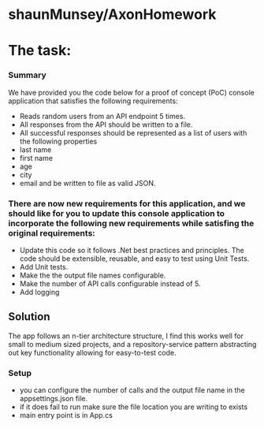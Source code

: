 # shaunMunsey/AxonHomework

# The task:

### Summary
 We have provided you the code below for a proof of concept (PoC) console application that satisfies the following requirements:
 - Reads random users from an API endpoint 5 times. 
 - All responses from the API should be written to a file.
 - All successful responses should be represented as a list of users with the following properties
  - last name
  - first name
  - age
  - city
  - email
and be written to file as valid JSON.

### There are now new requirements for this application, and we should like for you to update this console application to incorporate the following new requirements while satisfing the original requirements:
- Update this code so it follows .Net best practices and principles. The code should be extensible, reusable, and easy to test using Unit Tests.
- Add Unit tests.
- Make the the output file names configurable.
- Make the number of API calls configurable instead of 5.
- Add logging
</summary>

## Solution

The app follows an n-tier architecture structure, I find this works well for small to medium sized projects,
and a repository-service pattern abstracting out key functionality allowing for easy-to-test code.

### Setup

- you can configure the number of calls and the output file name in the appsettings.json file.
- if it does fail to run make sure the file location you are writing to exists
- main entry point is in App.cs